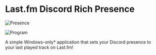 ﻿# Last.fm Discord Rich Presence

![Presence]("https://github.com/RegorForgotTheirPassword/LastfmDiscordRPC/blob/master/Screenshots/Presence.png") 

![Program]("https://github.com/RegorForgotTheirPassword/LastfmDiscordRPC/blob/master/Screenshots/Program.png")

A simple Windows-only* application that sets your Discord presence to your last played track on Last.fm!